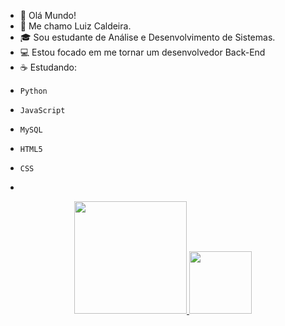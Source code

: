 * 👀 Olá Mundo!
* 🙂 Me chamo Luiz Caldeira.
* 🎓 Sou estudante de Análise e Desenvolvimento de Sistemas.
* 💻 Estou focado em me tornar um desenvolvedor Back-End
* ☕ Estudando:
*     Python
*     JavaScript
*     MySQL
*     HTML5
*     CSS
*     


<div align="center">
  <a href="https://github.com/luizcaldeira95">
  <img height="180em" src="https://github-readme-stats.vercel.app/api?username=luizcaldeira95&show_icons=true&theme=great-gatsby&include_all_commits=true&count_private=true"/>
  <img height="100em" src="https://github-readme-stats.vercel.app/api/top-langs/?username=luizcaldeira95&layout=compact&langs_count=7&theme=great-gatsby"/>
</div>

